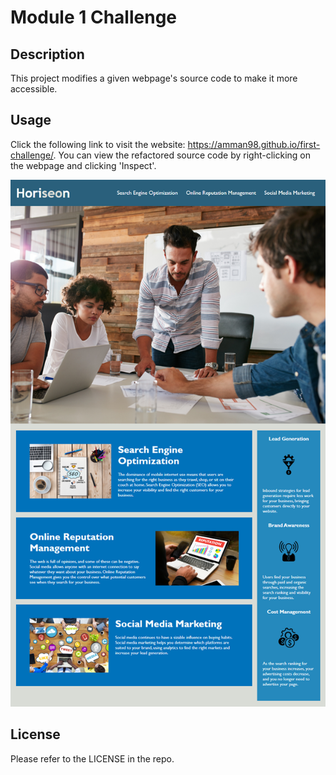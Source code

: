 # Module 1 Challenge

## Description

This project modifies a given webpage's source code to make it more accessible. 

## Usage

Click the following link to visit the website: https://amman98.github.io/first-challenge/. You can view the refactored source code by right-clicking on the webpage and clicking 'Inspect'.

![sample website](assets/images/01-html-css-git-homework-demo.png)

## License

Please refer to the LICENSE in the repo.